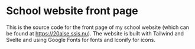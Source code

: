 # School website front page

This is the source code for the front page of my school website (which can be found at https://20alse.ssis.nu).
The website is built with Tailwind and Svelte and using Google Fonts for fonts and Iconify for icons.
